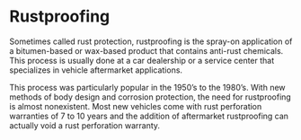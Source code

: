 ---
---

# Rustproofing

Sometimes called rust protection, rustproofing is the spray-on application of a bitumen-based or wax-based product that contains anti-rust chemicals. This process is usually done at a car dealership or a service center that specializes in vehicle aftermarket applications.

This process was particularly popular in the 1950’s to the 1980’s. With new methods of body design and corrosion protection, the need for rustproofing is almost nonexistent. Most new vehicles come with rust perforation warranties of 7 to 10 years and the addition of aftermarket rustproofing can actually void a rust perforation warranty.
